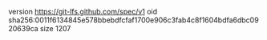 version https://git-lfs.github.com/spec/v1
oid sha256:0011f6134845e578bbebdfcfaf1700e906c3fab4c8f1604bdfa6dbc0920639ca
size 1207
